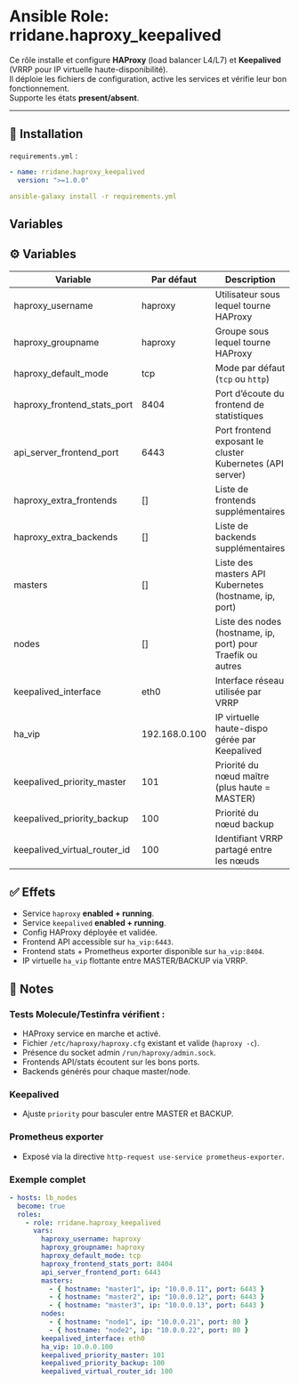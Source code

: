 # Ansible Role: rridane.haproxy_keepalived

Ce rôle installe et configure **HAProxy** (load balancer L4/L7) et **Keepalived** (VRRP pour IP virtuelle haute-disponibilité).  
Il déploie les fichiers de configuration, active les services et vérifie leur bon fonctionnement.  
Supporte les états **present/absent**.

---

## 🚀 Installation

`requirements.yml` :

```yaml
- name: rridane.haproxy_keepalived
  version: ">=1.0.0"
```

```yaml
ansible-galaxy install -r requirements.yml
```

## Variables

## ⚙️ Variables

| Variable                   | Par défaut     | Description                                                   |
|----------------------------|----------------|---------------------------------------------------------------|
| haproxy_username           | haproxy        | Utilisateur sous lequel tourne HAProxy                        |
| haproxy_groupname          | haproxy        | Groupe sous lequel tourne HAProxy                             |
| haproxy_default_mode       | tcp            | Mode par défaut (`tcp` ou `http`)                             |
| haproxy_frontend_stats_port| 8404           | Port d’écoute du frontend de statistiques                     |
| api_server_frontend_port   | 6443           | Port frontend exposant le cluster Kubernetes (API server)     |
| haproxy_extra_frontends    | []             | Liste de frontends supplémentaires                            |
| haproxy_extra_backends     | []             | Liste de backends supplémentaires                             |
| masters                    | []             | Liste des masters API Kubernetes (hostname, ip, port)         |
| nodes                      | []             | Liste des nodes (hostname, ip, port) pour Traefik ou autres   |
| keepalived_interface       | eth0           | Interface réseau utilisée par VRRP                            |
| ha_vip                     | 192.168.0.100  | IP virtuelle haute-dispo gérée par Keepalived                 |
| keepalived_priority_master | 101            | Priorité du nœud maître (plus haute = MASTER)                 |
| keepalived_priority_backup | 100            | Priorité du nœud backup                                       |
| keepalived_virtual_router_id | 100          | Identifiant VRRP partagé entre les nœuds                      |

## ✅ Effets

- Service `haproxy` **enabled + running**.
- Service `keepalived` **enabled + running**.
- Config HAProxy déployée et validée.
- Frontend API accessible sur `ha_vip:6443`.
- Frontend stats + Prometheus exporter disponible sur `ha_vip:8404`.
- IP virtuelle `ha_vip` flottante entre MASTER/BACKUP via VRRP.

## 📝 Notes

### Tests Molecule/Testinfra vérifient :
- HAProxy service en marche et activé.
- Fichier `/etc/haproxy/haproxy.cfg` existant et valide (`haproxy -c`).
- Présence du socket admin `/run/haproxy/admin.sock`.
- Frontends API/stats écoutent sur les bons ports.
- Backends générés pour chaque master/node.

### Keepalived
- Ajuste `priority` pour basculer entre MASTER et BACKUP.

### Prometheus exporter
- Exposé via la directive `http-request use-service prometheus-exporter`.

### Exemple complet

```yaml
- hosts: lb_nodes
  become: true
  roles:
    - role: rridane.haproxy_keepalived
      vars:
        haproxy_username: haproxy
        haproxy_groupname: haproxy
        haproxy_default_mode: tcp
        haproxy_frontend_stats_port: 8404
        api_server_frontend_port: 6443
        masters:
          - { hostname: "master1", ip: "10.0.0.11", port: 6443 }
          - { hostname: "master2", ip: "10.0.0.12", port: 6443 }
          - { hostname: "master3", ip: "10.0.0.13", port: 6443 }
        nodes:
          - { hostname: "node1", ip: "10.0.0.21", port: 80 }
          - { hostname: "node2", ip: "10.0.0.22", port: 80 }
        keepalived_interface: eth0
        ha_vip: 10.0.0.100
        keepalived_priority_master: 101
        keepalived_priority_backup: 100
        keepalived_virtual_router_id: 100

```

